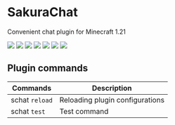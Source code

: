 # SakuraChat
Convenient chat plugin for Minecraft 1.21

[![](https://discord.com/api/guilds/1194350591166652498/widget.png)](https://discord.gg/f3M5aZufpc "Discord")
[![](https://img.shields.io/modrinth/dt/SakuraChat?color=00AF5C&label=Downloads&logo=modrinth)](https://modrinth.com/plugin/sakurachat "Modrinth Downloads")
[![](https://img.shields.io/modrinth/followers/SakuraChat?style=flat&color=00AF5C&label=Followers&logo=modrinth)](https://modrinth.com/plugin/sakurachat "Modrinth Followers")
[![](https://img.shields.io/github/v/release/yushi4ka/SakuraChat?display_name=release&label=Relese&color=magenta)](https://github.com/yushi4ka/SakuraChat/releases/latest "Latest release")
[![](https://img.shields.io/github/sponsors/yushi4ka?label=Sponsors&color=magenta)](https://github.com/yushi4ka/SakuraChat)
[![](https://img.shields.io/github/watchers/yushi4ka/SakuraChat?style=flat&label=Watchears&color=magenta)](https://github.com/yushi4ka/SakuraChat "GitHub Watchers")
[![](https://img.shields.io/github/stars/yushi4ka/SakuraChat?style=flat&label=Stars&color=magenta)](https://github.com/yushi4ka/SakuraChat/stargazers "GitHub Stars")
## Plugin commands
| Commands | Description                                                        |
|----------|-----------------------------------------------------------------|
| schat `reload`	   | Reloading plugin configurations                       |
| schat `test`      | Test command                                           |
